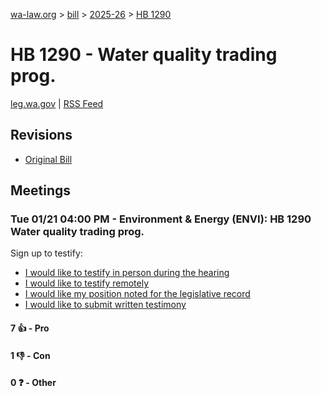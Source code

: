[wa-law.org](/) > [bill](/bill/) > [2025-26](/bill/2025-26/) > [HB 1290](/bill/2025-26/hb/1290/)

# HB 1290 - Water quality trading prog.
[leg.wa.gov](https://app.leg.wa.gov/billsummary?BillNumber=1290&Year=2025&Initiative=false) | [RSS Feed](./rss.xml)

## Revisions
* [Original Bill](1/)

## Meetings
### Tue 01/21 04:00 PM - Environment & Energy (ENVI): HB 1290 Water quality trading prog.
Sign up to testify:
* [I would like to testify in person during the hearing](https://app.leg.wa.gov/csi/Testifier/Add?chamber=House&mId=32490&aId=161754&caId=24866&tId=1)
* [I would like to testify remotely](https://app.leg.wa.gov/csi/Testifier/Add?chamber=House&mId=32490&aId=161754&caId=24866&tId=2)
* [I would like my position noted for the legislative record](https://app.leg.wa.gov/csi/Testifier/Add?chamber=House&mId=32490&aId=161754&caId=24866&tId=3)
* [I would like to submit written testimony](https://app.leg.wa.gov/csi/Testifier/Add?chamber=House&mId=32490&aId=161754&caId=24866&tId=4)

#### 7 👍 - Pro

#### 1 👎 - Con

#### 0 ❓ - Other
